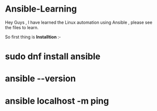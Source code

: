 # Ansible-Learning
Hey Guys , I have learned the Linux automation using Ansible , please see the files to learn.

So first thing is <b> Installtion </b> :-
# sudo dnf install ansible
# ansible --version
# ansible localhost -m ping


